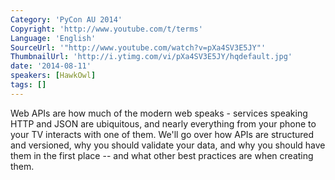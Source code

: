 ```yaml
---
Category: 'PyCon AU 2014'
Copyright: 'http://www.youtube.com/t/terms'
Language: 'English'
SourceUrl: '"http://www.youtube.com/watch?v=pXa4SV3E5JY"'
ThumbnailUrl: 'http://i.ytimg.com/vi/pXa4SV3E5JY/hqdefault.jpg'
date: '2014-08-11'
speakers: [HawkOwl]
tags: []
---
```

Web APIs are how much of the modern web speaks - services speaking HTTP and JSON are ubiquitous, and nearly everything from your phone to your TV interacts with one of them. We'll go over how APIs are structured and versioned, why you should validate your data, and why you should have them in the first place -- and what other best practices are when creating them.
